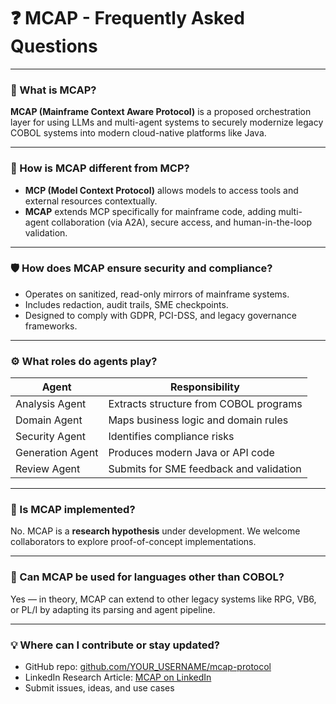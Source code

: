 # ❓ MCAP - Frequently Asked Questions

---

### 💬 What is MCAP?

**MCAP (Mainframe Context Aware Protocol)** is a proposed orchestration layer for using LLMs and multi-agent systems to securely modernize legacy COBOL systems into modern cloud-native platforms like Java.

---

### 🤖 How is MCAP different from MCP?

- **MCP (Model Context Protocol)** allows models to access tools and external resources contextually.
- **MCAP** extends MCP specifically for mainframe code, adding multi-agent collaboration (via A2A), secure access, and human-in-the-loop validation.

---

### 🛡️ How does MCAP ensure security and compliance?

- Operates on sanitized, read-only mirrors of mainframe systems.
- Includes redaction, audit trails, SME checkpoints.
- Designed to comply with GDPR, PCI-DSS, and legacy governance frameworks.

---

### ⚙️ What roles do agents play?

| Agent              | Responsibility                                      |
|--------------------|-----------------------------------------------------|
| Analysis Agent     | Extracts structure from COBOL programs              |
| Domain Agent       | Maps business logic and domain rules                |
| Security Agent     | Identifies compliance risks                         |
| Generation Agent   | Produces modern Java or API code                    |
| Review Agent       | Submits for SME feedback and validation             |

---

### 🧪 Is MCAP implemented?

No. MCAP is a **research hypothesis** under development. We welcome collaborators to explore proof-of-concept implementations.

---

### 🧭 Can MCAP be used for languages other than COBOL?

Yes — in theory, MCAP can extend to other legacy systems like RPG, VB6, or PL/I by adapting its parsing and agent pipeline.

---

### 💡 Where can I contribute or stay updated?

- GitHub repo: [github.com/YOUR_USERNAME/mcap-protocol](#)
- LinkedIn Research Article: [MCAP on LinkedIn](#)
- Submit issues, ideas, and use cases
